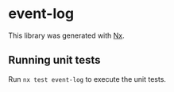 # event-log

This library was generated with [Nx](https://nx.dev).

## Running unit tests

Run `nx test event-log` to execute the unit tests.
